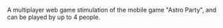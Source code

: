 A multiplayer web game stimulation of the mobile game "Astro Party", and can be played by up to 4 people.
